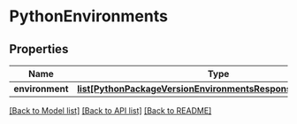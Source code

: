 # PythonEnvironments

## Properties
Name | Type | Description | Notes
------------ | ------------- | ------------- | -------------
**environment** | [**list[PythonPackageVersionEnvironmentsResponseEnvironments]**](PythonPackageVersionEnvironmentsResponseEnvironments.md) |  |

[[Back to Model list]](../README.md#documentation-for-models) [[Back to API list]](../README.md#documentation-for-api-endpoints) [[Back to README]](../README.md)

